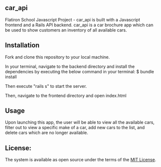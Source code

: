 car_api
---
Flatiron School Javascript Project - car_api is built with a Javascript frontend and a Rails API backend. car_api is a car brochure app which can be used to show customers an inventory of all available cars.


Installation
---
Fork and clone this repository to your local machine.

In your terminal, navigate to the backend directory and install the dependencies by executing the below command in your terminal: 
$ bundle install

Then execute "rails s" to start the server.

Then, navigate to the frontend directory and open index.html

Usage
---
Upon launching this app, the user will be able to view all the available cars, filter out to view a specific make of a car, add new cars to the list, and delete cars which are no longer available.

License:
---
The system is available as open source under the terms of the [MIT License](LICENSE.MD).